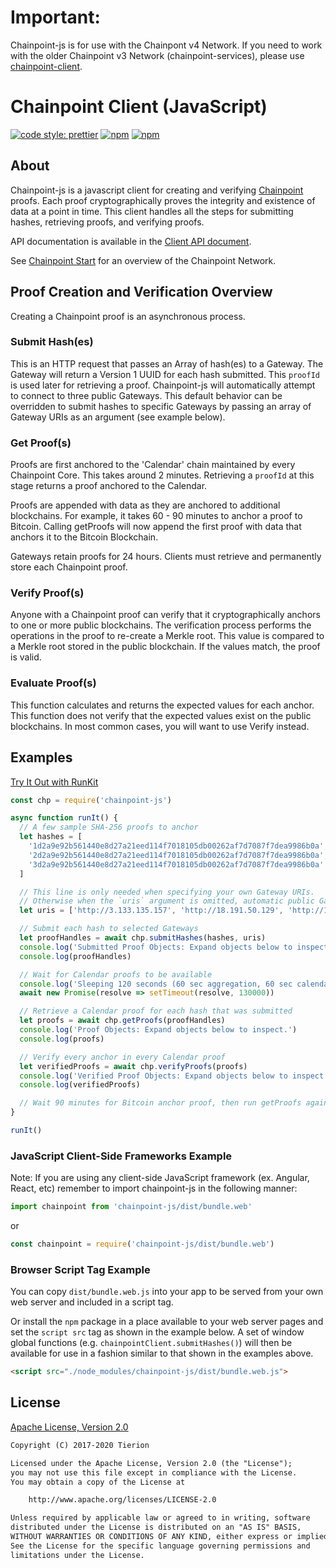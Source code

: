 # Important:

Chainpoint-js is for use with the Chainpont v4 Network. If you need to work with the older Chainpoint v3 Network (chainpoint-services), please use [chainpoint-client](https://www.npmjs.com/package/chainpoint-client).

# Chainpoint Client (JavaScript)

[![code style: prettier](https://img.shields.io/badge/code_style-prettier-ff69b4.svg?style=flat-square)](https://github.com/prettier/prettier)
[![npm](https://img.shields.io/npm/l/chainpoint-js.svg)](https://www.npmjs.com/package/chainpoint-js)
[![npm](https://img.shields.io/npm/v/chainpoint-js.svg)](https://www.npmjs.com/package/chainpoint-js)

## About

Chainpoint-js is a javascript client for creating and verifying [Chainpoint](https://chainpoint.org) proofs. Each proof cryptographically proves the integrity and existence of data at a point in time. This client handles all the steps for submitting hashes, retrieving proofs, and verifying proofs.

API documentation is available in the [Client API document](https://github.com/chainpoint/chainpoint-js/blob/master/API.md).

See [Chainpoint Start](https://github.com/chainpoint/chainpoint-start) for an overview of the Chainpoint Network.

## Proof Creation and Verification Overview

Creating a Chainpoint proof is an asynchronous process.

### Submit Hash(es)

This is an HTTP request that passes an Array of hash(es) to a Gateway. The Gateway will return a Version 1 UUID for each hash submitted. This `proofId` is used later for retrieving a proof. Chainpoint-js will automatically attempt to connect to three public Gateways. This default behavior can be overridden to submit hashes to specific Gateways by passing an array of Gateway URIs as an argument (see example below).

### Get Proof(s)

Proofs are first anchored to the 'Calendar' chain maintained by every Chainpoint Core. This takes around 2 minutes. Retrieving a `proofId` at this stage returns a proof anchored to the Calendar.

Proofs are appended with data as they are anchored to additional blockchains. For example, it takes 60 - 90 minutes to anchor a proof to Bitcoin. Calling getProofs will now append the first proof with data that anchors it to the Bitcoin Blockchain.

Gateways retain proofs for 24 hours. Clients must retrieve and permanently store each Chainpoint proof.

### Verify Proof(s)

Anyone with a Chainpoint proof can verify that it cryptographically anchors to one or more public blockchains. The verification process performs the operations in the proof to re-create a Merkle root. This value is compared to a Merkle root stored in the public blockchain. If the values match, the proof is valid.

### Evaluate Proof(s)

This function calculates and returns the expected values for each anchor. This function does not verify that the expected values exist on the public blockchains. In most common cases, you will want to use Verify instead.

## Examples

[Try It Out with RunKit](https://runkit.com/jacohend/tierion-chainpoint-js-example)

```javascript
const chp = require('chainpoint-js')

async function runIt() {
  // A few sample SHA-256 proofs to anchor
  let hashes = [
    '1d2a9e92b561440e8d27a21eed114f7018105db00262af7d7087f7dea9986b0a',
    '2d2a9e92b561440e8d27a21eed114f7018105db00262af7d7087f7dea9986b0a',
    '3d2a9e92b561440e8d27a21eed114f7018105db00262af7d7087f7dea9986b0a'
  ]

  // This line is only needed when specifying your own Gateway URIs.
  // Otherwise when the `uris` argument is omitted, automatic public Gateway discovery will be used.
  let uris = ['http://3.133.135.157', 'http://18.191.50.129', 'http://18.224.185.143']

  // Submit each hash to selected Gateways
  let proofHandles = await chp.submitHashes(hashes, uris)
  console.log('Submitted Proof Objects: Expand objects below to inspect.')
  console.log(proofHandles)

  // Wait for Calendar proofs to be available
  console.log('Sleeping 120 seconds (60 sec aggregation, 60 sec calendar) to wait for proofs to generate...')
  await new Promise(resolve => setTimeout(resolve, 130000))

  // Retrieve a Calendar proof for each hash that was submitted
  let proofs = await chp.getProofs(proofHandles)
  console.log('Proof Objects: Expand objects below to inspect.')
  console.log(proofs)

  // Verify every anchor in every Calendar proof
  let verifiedProofs = await chp.verifyProofs(proofs)
  console.log('Verified Proof Objects: Expand objects below to inspect.')
  console.log(verifiedProofs)

  // Wait 90 minutes for Bitcoin anchor proof, then run getProofs again
}

runIt()
```

### JavaScript Client-Side Frameworks Example

Note: If you are using any client-side JavaScript framework (ex. Angular, React, etc) remember to import chainpoint-js in the following manner:

```js
import chainpoint from 'chainpoint-js/dist/bundle.web'
```

or

```js
const chainpoint = require('chainpoint-js/dist/bundle.web')
```

### Browser Script Tag Example

You can copy `dist/bundle.web.js` into your app to be served from your own web server and included in a script tag.

Or install the `npm` package in a place available to your web server pages and set the `script src` tag as shown in the example below. A set of window global functions (e.g. `chainpointClient.submitHashes()`) will then be available for use in a fashion similar to that shown in the examples above.

```html
<script src="./node_modules/chainpoint-js/dist/bundle.web.js">
```

## License

[Apache License, Version 2.0](https://opensource.org/licenses/Apache-2.0)

```txt
Copyright (C) 2017-2020 Tierion

Licensed under the Apache License, Version 2.0 (the "License");
you may not use this file except in compliance with the License.
You may obtain a copy of the License at

    http://www.apache.org/licenses/LICENSE-2.0

Unless required by applicable law or agreed to in writing, software
distributed under the License is distributed on an "AS IS" BASIS,
WITHOUT WARRANTIES OR CONDITIONS OF ANY KIND, either express or implied.
See the License for the specific language governing permissions and
limitations under the License.
```
